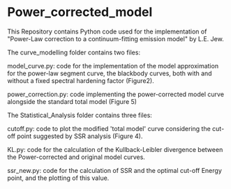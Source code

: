 # Power_corrected_model
This Repository contains Python code used for the implementation of "Power-Law correction to a continuum-fitting emission model" by L.E. Jew.

The curve_modelling folder contains two files:

 model_curve.py: code for the implementation of the model approximation for the power-law segment curve, the blackbody curves, both with and without a fixed spectral hardening factor (Figure2).
 
 power_correction.py: code implementing the power-corrected model curve alongside the standard total model (Figure 5)

The Statistical_Analysis folder contains three files:

 cutoff.py: code to plot the modified 'total model' curve considering the cut-off point suggested by SSR analysis (Figure 4).

 KL.py: code for the calculation of the Kullback-Leibler divergence between the Power-corrected and original model curves.

 ssr_new.py: code for the calculation of SSR and the optimal cut-off Energy point, and the plotting of this value.
